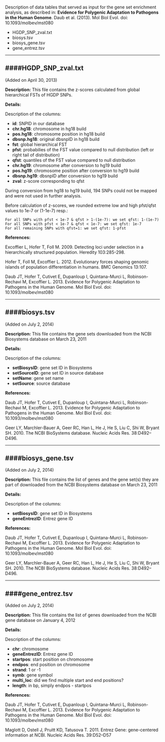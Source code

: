 Description of data tables that served as input for the gene set enrichment analysis, as described in: 
**Evidence for Polygenic Adaptation to Pathogens in the Human Genome**. Daub et al. (2013). 
Mol Biol Evol. doi: 10.1093/molbev/mst080

- HGDP_SNP_zval.txt
- biosys.tsv
- biosys_gene.tsv
- gene_entrez.tsv



-----------------------------------------------------------------------------
####HGDP_SNP_zval.txt 
-----------------------------------------------------------------------------
(Added on April 30, 2013)

**Description:**
This file contains the z-scores calculated from global hierarchical FSTs of HGDP SNPs.

**Details:**

Description of the columns:

- **id**: SNPID in our database
- **chr.hg18**: chromosome in hg18 build
- **pos.hg18**: chromosome position in hg18 build
- **dbsnp.hg18**: original dbsnpID in hg18 build
- **fst**: global hierarchical FST
- **pfst**: probabilies of the FST value compared to null distribution (left or right tail of distribution)
- **qfst**: quantiles of the FST value compared to null distribution
- **chr.hg19**: chromosome after conversion to hg19 build
- **pos.hg19**: chromosome position after conversion to hg19 build
- **dbsnp.hg19**: dbsnpID after conversion to hg19 build
- **zval**: z-score corresponding to qfst

During conversion from hg18 to hg19 build, 194 SNPs could not be mapped and were not used in further analysis.

Before calculation of z-scores, we rounded extreme low and high pfst/qfst values to 1e-7 or (1-1e-7) resp.:

	For all SNPs with pfst < 1e-7 & qfst > 1-(1e-7): we set qfst: 1-(1e-7)
	For all SNPs with pfst < 1e-7 & qfst < 1e-7: we set qfst: 1e-7
	For all remaining SNPs with qfst=1: we set qfst: 1-pfst


**References:**

Excoffier L, Hofer T, Foll M. 2009. Detecting loci under selection in a hierarchically structured population. Heredity 103:285-298.

Hofer T, Foll M, Excoffier L. 2012. Evolutionary forces shaping genomic islands of population differentiation in humans. BMC Genomics 13:107.

Daub JT, Hofer T, Cutivet E, Dupanloup I, Quintana-Murci L, Robinson-Rechavi M, Excoffier L. 2013. Evidence for Polygenic Adaptation to Pathogens in the Human Genome. Mol Biol Evol. doi: 10.1093/molbev/mst080


-----------------------------------------------------------------------------
####biosys.tsv 
-----------------------------------------------------------------------------
(Added on July 2, 2014)

**Description:**
This file contains the gene sets downloaded from the NCBI Biosystems database on March 23, 2011

**Details:**

Description of the columns:

- **setBiosysID**: gene set ID in Biosystems 
- **setSourceID**: gene set ID in source database
- **setName**: gene set name
- **setSource**: source database

**References:**

Daub JT, Hofer T, Cutivet E, Dupanloup I, Quintana-Murci L, Robinson-Rechavi M, Excoffier L. 2013. Evidence for Polygenic Adaptation to Pathogens in the Human Genome. Mol Biol Evol. doi: 10.1093/molbev/mst080

Geer LY, Marchler-Bauer A, Geer RC, Han L, He J, He S, Liu C, Shi W, Bryant SH. 2010. The NCBI BioSystems database. Nucleic Acids Res. 38:D492–D496.

-----------------------------------------------------------------------------
####biosys_gene.tsv 
-----------------------------------------------------------------------------
(Added on July 2, 2014)

**Description:**
This file contains the list of genes and the gene set(s) they are part of
downloaded from the NCBI Biosystems database on March 23, 2011

**Details:**

Description of the columns:

- **setBiosysID**: gene set ID in Biosystems	
- **geneEntrezID**: Entrez gene ID

**References:**

Daub JT, Hofer T, Cutivet E, Dupanloup I, Quintana-Murci L, Robinson-Rechavi M, Excoffier L. 2013. Evidence for Polygenic Adaptation to Pathogens in the Human Genome. Mol Biol Evol. doi: 10.1093/molbev/mst080

Geer LY, Marchler-Bauer A, Geer RC, Han L, He J, He S, Liu C, Shi W, Bryant SH. 2010. The NCBI BioSystems database. Nucleic Acids Res. 38:D492–D496.

-----------------------------------------------------------------------------
####gene_entrez.tsv
-----------------------------------------------------------------------------
 (Added on July 2, 2014)

**Description:**
This file contains the list of genes downloaded from the NCBI gene database on January 4, 2012

**Details:**

Description of the columns:

- **chr**: chromosome
- **geneEntrezID**: Entrez gene ID
- **startpos**: start position on chromosome
- **endpos**: end position on chromosome
- **strand**: 1 or -1
- **symb**: gene symbol
- **multi_loc**: did we find multiple start and end positions?
- **length**: in bp, simply endpos - startpos

**References:**

Daub JT, Hofer T, Cutivet E, Dupanloup I, Quintana-Murci L, Robinson-Rechavi M, Excoffier L. 2013. Evidence for Polygenic Adaptation to Pathogens in the Human Genome. Mol Biol Evol. doi: 10.1093/molbev/mst080

Maglott D, Ostell J, Pruitt KD, Tatusova T. 2011. Entrez Gene: gene-centered information at NCBI. Nucleic Acids Res. 39:D52–D57

